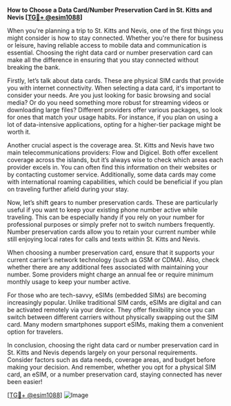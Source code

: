 **How to Choose a Data Card/Number Preservation Card in St. Kitts and Nevis [[TG💪+ @esim1088](https://t.me/s/esim1088)]**

When you're planning a trip to St. Kitts and Nevis, one of the first things you might consider is how to stay connected. Whether you're there for business or leisure, having reliable access to mobile data and communication is essential. Choosing the right data card or number preservation card can make all the difference in ensuring that you stay connected without breaking the bank.

Firstly, let’s talk about data cards. These are physical SIM cards that provide you with internet connectivity. When selecting a data card, it's important to consider your needs. Are you just looking for basic browsing and social media? Or do you need something more robust for streaming videos or downloading large files? Different providers offer various packages, so look for ones that match your usage habits. For instance, if you plan on using a lot of data-intensive applications, opting for a higher-tier package might be worth it.

Another crucial aspect is the coverage area. St. Kitts and Nevis have two main telecommunications providers: Flow and Digicel. Both offer excellent coverage across the islands, but it’s always wise to check which areas each provider excels in. You can often find this information on their websites or by contacting customer service. Additionally, some data cards may come with international roaming capabilities, which could be beneficial if you plan on traveling further afield during your stay.

Now, let’s shift gears to number preservation cards. These are particularly useful if you want to keep your existing phone number active while traveling. This can be especially handy if you rely on your number for professional purposes or simply prefer not to switch numbers frequently. Number preservation cards allow you to retain your current number while still enjoying local rates for calls and texts within St. Kitts and Nevis. 

When choosing a number preservation card, ensure that it supports your current carrier’s network technology (such as GSM or CDMA). Also, check whether there are any additional fees associated with maintaining your number. Some providers might charge an annual fee or require minimum monthly usage to keep your number active.

For those who are tech-savvy, eSIMs (embedded SIMs) are becoming increasingly popular. Unlike traditional SIM cards, eSIMs are digital and can be activated remotely via your device. They offer flexibility since you can switch between different carriers without physically swapping out the SIM card. Many modern smartphones support eSIMs, making them a convenient option for travelers.

In conclusion, choosing the right data card or number preservation card in St. Kitts and Nevis depends largely on your personal requirements. Consider factors such as data needs, coverage areas, and budget before making your decision. And remember, whether you opt for a physical SIM card, an eSIM, or a number preservation card, staying connected has never been easier! 

[[TG💪+ @esim1088](https://t.me/s/esim1088)] ![Image](https://i.postimg.cc/Y0z9fWf4/image.png)